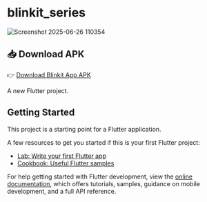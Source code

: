 # blinkit_series

![Screenshot 2025-06-26 110354](https://github.com/user-attachments/assets/08ba8eee-a991-4220-a032-5aa67f17af13)

## 📥 Download APK

👉 [Download Blinkit App APK](./blinkit.apk)

A new Flutter project.

## Getting Started

This project is a starting point for a Flutter application.

A few resources to get you started if this is your first Flutter project:

- [Lab: Write your first Flutter app](https://docs.flutter.dev/get-started/codelab)
- [Cookbook: Useful Flutter samples](https://docs.flutter.dev/cookbook)

For help getting started with Flutter development, view the
[online documentation](https://docs.flutter.dev/), which offers tutorials,
samples, guidance on mobile development, and a full API reference.
